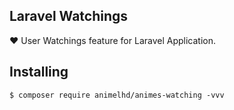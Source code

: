Laravel Watchings
---

❤️ User Watchings feature for Laravel Application.

## Installing

```shell
$ composer require animelhd/animes-watching -vvv
```